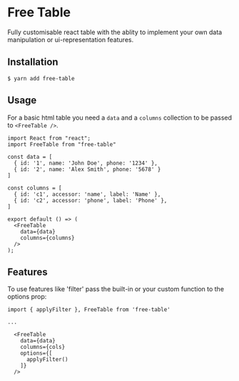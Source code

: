 # Free Table

Fully customisable react table with the ablity to implement your own data manipulation or ui-representation features.

## Installation

`$ yarn add free-table`

## Usage

For a basic html table you need a `data` and a `columns` collection to be passed to `<FreeTable />`.

```
import React from "react";
import FreeTable from "free-table"

const data = [
  { id: '1', name: 'John Doe', phone: '1234' },
  { id: '2', name: 'Alex Smith', phone: '5678' }
]

const columns = [
  { id: 'c1', accessor: 'name', label: 'Name' },
  { id: 'c2', accessor: 'phone', label: 'Phone' },
]

export default () => (
  <FreeTable
    data={data}
    columns={columns}
  />
);
```

## Features

To use features like 'filter' pass the built-in or your custom function to the options prop:

```
import { applyFilter }, FreeTable from 'free-table'

...

  <FreeTable
    data={data}
    columns={cols}
    options={[
      applyFilter()
    ]}
  />
```


